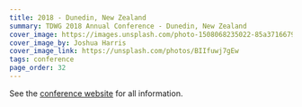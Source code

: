 ```yaml
---
title: 2018 - Dunedin, New Zealand
summary: TDWG 2018 Annual Conference - Dunedin, New Zealand
cover_image: https://images.unsplash.com/photo-1508068235022-85a3716679b7
cover_image_by: Joshua Harris
cover_image_link: https://unsplash.com/photos/BIIfuwj7gEw
tags: conference
page_order: 32
---
```


See the [conference website](http://spnhc-tdwg2018.nz/) for all information.
